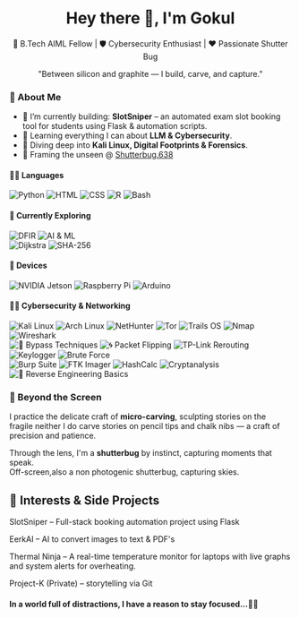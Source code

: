 
<h1 align="center">Hey there 👋, I'm Gokul</h1>

<p align="center">
  🚀 B.Tech AIML Fellow | 🛡️ Cybersecurity Enthusiast | ❤️ Passionate Shutter Bug
</p>

<p align="center">
  "Between silicon and graphite — I build, carve, and capture."
</p>

### 🧠 About Me

- 🔭 I’m currently building: **SlotSniper** – an automated exam slot booking tool for students using Flask & automation scripts.
- 🌱 Learning everything I can about **LLM & Cybersecurity**.
- 📖 Diving deep into **Kali Linux, Digital Footprints & Forensics**.
- 📸 Framing the unseen @ [Shutterbug.638](https://www.instagram.com/shutterbug.638/)


#### 👨‍💻 Languages  
![Python](https://img.shields.io/badge/Python-3776AB?style=flat&logo=python&logoColor=white)
![HTML](https://img.shields.io/badge/HTML5-E34F26?style=flat&logo=html5&logoColor=white)
![CSS](https://img.shields.io/badge/CSS3-1572B6?style=flat&logo=css3&logoColor=white)
![R](https://img.shields.io/badge/R-276DC3?style=flat&logo=r&logoColor=white)
![Bash](https://img.shields.io/badge/Bash-4EAA25?style=flat&logo=gnubash&logoColor=white)


#### 🧪 Currently Exploring  
![DFIR](https://img.shields.io/badge/DFIR-Digital%20Forensics%20%26%20Incident%20Response-003B49?style=flat&logo=virustotal&logoColor=white)
![AI & ML](https://img.shields.io/badge/AI%20%26%20ML-007ACC?style=flat&logo=tensorflow&logoColor=white)  
![Dijkstra](https://img.shields.io/badge/Dijkstra-Shortest%20Path-green?style=flat&logo=python&logoColor=white)
![SHA-256](https://img.shields.io/badge/SHA--256-Hashing%20Algorithm-orange?style=flat&logo=verizon&logoColor=white)


#### 🔌 Devices  
![NVIDIA Jetson](https://img.shields.io/badge/NVIDIA%20Jetson-76B900?style=flat&logo=nvidia&logoColor=white)
![Raspberry Pi](https://img.shields.io/badge/Raspberry%20Pi-A22846?style=flat&logo=raspberrypi&logoColor=white)
![Arduino](https://img.shields.io/badge/Arduino-00979D?style=flat&logo=arduino&logoColor=white)


#### 🕵️‍♂️ Cybersecurity & Networking  
![Kali Linux](https://img.shields.io/badge/Kali_Linux-557C94?style=flat&logo=kalilinux&logoColor=white)
![Arch Linux](https://img.shields.io/badge/Arch_Linux-1793D1?style=flat&logo=archlinux&logoColor=white)
![NetHunter](https://img.shields.io/badge/Kali%20NetHunter-FFFFFF?style=flat&logo=kalilinux&logoColor=black)
![Tor](https://img.shields.io/badge/Tor-7D4698?style=flat&logo=torproject&logoColor=white)
![Trails OS](https://img.shields.io/badge/Trails%20OS-004B8D?style=flat&logo=linux&logoColor=white)
![Nmap](https://img.shields.io/badge/Nmap-0076A8?style=flat&logo=nmap&logoColor=white)
![Wireshark](https://img.shields.io/badge/Wireshark-1679A7?style=flat&logo=wireshark&logoColor=white)  
![🚧 Bypass Techniques](https://img.shields.io/badge/Bypass%20Techniques-8B0000?style=flat&logo=hackthebox&logoColor=white)
![🌀 Packet Flipping](https://img.shields.io/badge/Packet%20Flipping-4682B4?style=flat&logo=proxmox&logoColor=white)
![TP-Link Rerouting](https://img.shields.io/badge/TP--Link%20Router%20Tools-1E8CFF?style=flat&logo=tp-link&logoColor=white)
![Keylogger](https://img.shields.io/badge/Keylogger-D2691E?style=flat&logo=keylogger&logoColor=white)
![Brute Force](https://img.shields.io/badge/Brute%20Force-FF6347?style=flat&logo=attack-defense&logoColor=white)  
![Burp Suite](https://img.shields.io/badge/Burp%20Suite-8C1D40?style=flat&logo=burpsuite&logoColor=white)
![FTK Imager](https://img.shields.io/badge/FTK%20Imager-003B49?style=flat&logo=data:image/png;base64,INSERT_BASE64_ENCODED_LOGO_HERE)
![HashCalc](https://img.shields.io/badge/HashCalc-1E90FF?style=flat&logo=windows&logoColor=white)
![Cryptanalysis](https://img.shields.io/badge/Cryptanalysis-800080?style=flat&logo=lock&logoColor=white)
![🧩 Reverse Engineering Basics](https://img.shields.io/badge/🧩%20Reverse%20Engineering%20Basics-4B0082?style=flat&logoColor=white)  

### 🎨 Beyond the Screen

I practice the delicate craft of **micro-carving**, sculpting stories on the fragile
neither I do carve stories on pencil tips and chalk nibs — a craft of precision and patience.

Through the lens, I'm a **shutterbug** by instinct, capturing moments that speak.  
Off-screen,also a non photogenic shutterbug, capturing skies.


## 🧠 Interests & Side Projects

SlotSniper – Full-stack booking automation project using Flask 

EerkAI – AI to convert images to text & PDF's

Thermal Ninja – A real-time temperature monitor for laptops with live graphs and system alerts for overheating.

Project-K (Private) – storytelling via Git

#### In a world full of distractions, I have a reason to stay focused...🤍✨
